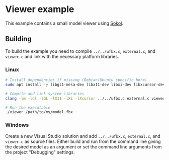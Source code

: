# Viewer example

This example contains a small model viewer using [Sokol](https://github.com/floooh/sokol).

## Building

To build the example you need to compile `../../ufbx.c`, `external.c`, and `viewer.c` and link
with the necessary platform libraries.

### Linux

```bash
# Install dependencies if missing (Debian/Ubuntu specific here)
sudo apt install -y libgl1-mesa-dev libx11-dev libxi-dev libxcursor-dev

# Compile and link system libraries
clang -lm -ldl -lGL -lX11 -lXi -lXcursor ../../ufbx.c external.c viewer.c -o viewer

# Run the executable
./viewer /path/to/my/model.fbx
```

### Windows

Create a new Visual Studio solution and add `../../ufbx.c`, `external.c`, and `viewer.c` as source files.
Either build and run from the command line giving the desired model as an argument or
set the command line arguments from the project "Debugging" settings.
